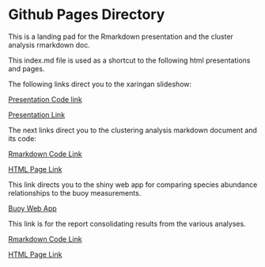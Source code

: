 # Github Pages Directory

This is a landing pad for the Rmarkdown presentation and the cluster analysis rmarkdown doc.

This index.md file is used as a shortcut to the following html presentations and pages.


The following links direct you to the xaringan slideshow:

[Presentation Code link](/R/presentations/cpr_paper_story.html)

[Presentation Link](https://adamkemberling.github.io/continuous_plankton_recorder/R/presentations/cpr_paper_story.html#1)



The next links direct you to the clustering analysis markdown document and its code:

[Rmarkdown Code Link](/R/05_cpr_clustering.Rmd)

[HTML Page Link](https://adamkemberling.github.io/continuous_plankton_recorder/R/05_cpr_clustering.html)


This link directs you to the shiny web app for comparing species abundance relationships to the buoy measurements.

[Buoy Web App](https://adamkemberling.shinyapps.io/cpr_buoy_DE/)


This link is for the report consolidating results from the various analyses.

[Rmarkdown Code Link](/R/12_paper_layout.Rmd)

[HTML Page Link](https://adamkemberling.github.io/continuous_plankton_recorder/R/12_paper_layout.html)

